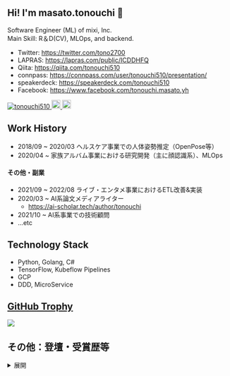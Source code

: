 ## Hi! I'm masato.tonouchi 👋
Software Engineer (ML) of mixi, Inc.  
Main Skill: R＆D(CV), MLOps, and backend.

- Twitter: https://twitter.com/tono2700
- LAPRAS: https://lapras.com/public/ICDDHFQ
- Qiita: https://qiita.com/tonouchi510  
- connpass: https://connpass.com/user/tonouchi510/presentation/
- speakerdeck: https://speakerdeck.com/tonouchi510
- Facebook: https://www.facebook.com/tonouchi.masato.yh  

<p align="left"> 
  <a href="https://github.com/tonouchi510/tonouchi510/">
    <img src="https://komarev.com/ghpvc/?username=tonouchi510" alt="tonouchi510" />
  </a>
  <a href="http://twitter.com/tonouchi510">
    <img height="20" src="https://img.shields.io/twitter/follow/tono2700?label=Twitter&logo=twitter&style=flat" />
  </a>
  <a href="http://qiita.com/tonouchi510">
    <img height="20" src="https://qiita-badge.apiapi.app/s/tonouchi510/posts.svg" />
  </a>
</p>

## Work History
- 2018/09 ~ 2020/03 ヘルスケア事業での人体姿勢推定（OpenPose等）
- 2020/04 ~ 家族アルバム事業における研究開発（主に顔認識系）、MLOps

#### その他・副業
- 2021/09 ~ 2022/08 ライブ・エンタメ事業におけるETL改善&実装
- 2020/03 ~ AI系論文メディアライター
  - https://ai-scholar.tech/author/tonouchi
- 2021/10 ~ AI系事業での技術顧問
- ...etc

## Technology Stack
- Python, Golang, C#
- TensorFlow, Kubeflow Pipelines
- GCP
- DDD, MicroService

## [GitHub Trophy](https://github.com/tonouchi510/github-profile-trophy)
<a href="https://github.com/tonouchi510/github-profile-trophy">
  <img src="https://github-profile-trophy.vercel.app/?username=tonouchi510"/>
</a>

## その他：登壇・受賞歴等

<details><summary>展開</summary>

#### 外部登壇・執筆歴

- 2022/10 CodeZine 「すぐ使いこなせるようになりたい人のためのGit入門 シリーズ」
  - https://codezine.jp/article/detail/16559
  - https://codezine.jp/article/detail/16910
  - 第3回：WIP

- 2022/08 第22回 MLOps 勉強会
  - https://mlops.connpass.com/event/253094/

- 2021/07 日本ディープラーニング協会主催 CVPR 2021 技術報告会
  - https://jdla.connpass.com/event/214724/

- 2021/03 今期の私は凄かったぞ！！！ 〜業務にいかにMLやDS等を使ってビジネスにめっちゃ貢献した話〜
  - スポンサー賞 受賞
  - https://machine-learning-pitch.connpass.com/event/199555/
  - https://www.slideshare.net/ssuser995b9a1/ml-245520906

- 2020/12 技術書典10 "mixi tech note" 2章 担当
  - https://techbookfest.org/product/6210524205285376?productVariantID=4917232511483904
- 2020/07 日本ディープラーニング協会主催 CVPR 2020 技術報告会
  - https://jdla.connpass.com/event/177973/
  - https://speakerdeck.com/mixi_engineers/cvpr-2020-japan-deep-learning-association-lun-wen-shao-jie-bizinesuying-yong-li-toluo-mete
- 2019/09 FIT2019発表 "CNNを用いた類似した三次元船型形状からの造波抵抗推定"
- 2018/05 SPT2018発表 "安全性と利便性を考慮したチャレンジ・レスポンス分離ユーザ認証に関する提案：Dummy Indicator"

#### 受賞
- 2019/12 NAVITIME API CHALLENGE **優秀賞**
  - https://api-sdk.navitime.co.jp/challenge2019/
  - https://github.com/tonouchi510/navitime-challenge
- 2017/10 MWS Cup 2017 **2位**
  - https://www.iwsec.org/mws/2017/photo.html

#### 資格
- 応用情報処理技術者
- 基本情報処理技術者

</details>
